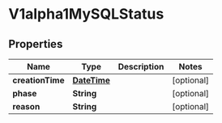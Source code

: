
# V1alpha1MySQLStatus

## Properties
Name | Type | Description | Notes
------------ | ------------- | ------------- | -------------
**creationTime** | [**DateTime**](DateTime.md) |  |  [optional]
**phase** | **String** |  |  [optional]
**reason** | **String** |  |  [optional]



